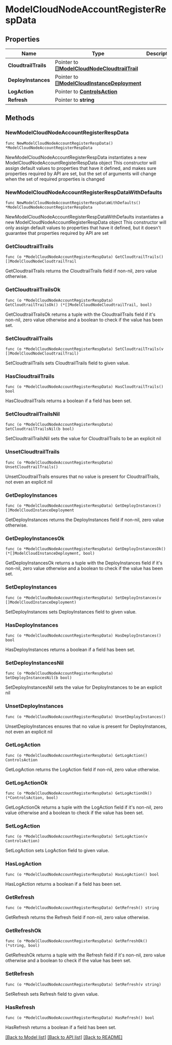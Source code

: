 # ModelCloudNodeAccountRegisterRespData

## Properties

Name | Type | Description | Notes
------------ | ------------- | ------------- | -------------
**CloudtrailTrails** | Pointer to [**[]ModelCloudNodeCloudtrailTrail**](ModelCloudNodeCloudtrailTrail.md) |  | [optional] 
**DeployInstances** | Pointer to [**[]ModelCloudInstanceDeployment**](ModelCloudInstanceDeployment.md) |  | [optional] 
**LogAction** | Pointer to [**ControlsAction**](ControlsAction.md) |  | [optional] 
**Refresh** | Pointer to **string** |  | [optional] 

## Methods

### NewModelCloudNodeAccountRegisterRespData

`func NewModelCloudNodeAccountRegisterRespData() *ModelCloudNodeAccountRegisterRespData`

NewModelCloudNodeAccountRegisterRespData instantiates a new ModelCloudNodeAccountRegisterRespData object
This constructor will assign default values to properties that have it defined,
and makes sure properties required by API are set, but the set of arguments
will change when the set of required properties is changed

### NewModelCloudNodeAccountRegisterRespDataWithDefaults

`func NewModelCloudNodeAccountRegisterRespDataWithDefaults() *ModelCloudNodeAccountRegisterRespData`

NewModelCloudNodeAccountRegisterRespDataWithDefaults instantiates a new ModelCloudNodeAccountRegisterRespData object
This constructor will only assign default values to properties that have it defined,
but it doesn't guarantee that properties required by API are set

### GetCloudtrailTrails

`func (o *ModelCloudNodeAccountRegisterRespData) GetCloudtrailTrails() []ModelCloudNodeCloudtrailTrail`

GetCloudtrailTrails returns the CloudtrailTrails field if non-nil, zero value otherwise.

### GetCloudtrailTrailsOk

`func (o *ModelCloudNodeAccountRegisterRespData) GetCloudtrailTrailsOk() (*[]ModelCloudNodeCloudtrailTrail, bool)`

GetCloudtrailTrailsOk returns a tuple with the CloudtrailTrails field if it's non-nil, zero value otherwise
and a boolean to check if the value has been set.

### SetCloudtrailTrails

`func (o *ModelCloudNodeAccountRegisterRespData) SetCloudtrailTrails(v []ModelCloudNodeCloudtrailTrail)`

SetCloudtrailTrails sets CloudtrailTrails field to given value.

### HasCloudtrailTrails

`func (o *ModelCloudNodeAccountRegisterRespData) HasCloudtrailTrails() bool`

HasCloudtrailTrails returns a boolean if a field has been set.

### SetCloudtrailTrailsNil

`func (o *ModelCloudNodeAccountRegisterRespData) SetCloudtrailTrailsNil(b bool)`

 SetCloudtrailTrailsNil sets the value for CloudtrailTrails to be an explicit nil

### UnsetCloudtrailTrails
`func (o *ModelCloudNodeAccountRegisterRespData) UnsetCloudtrailTrails()`

UnsetCloudtrailTrails ensures that no value is present for CloudtrailTrails, not even an explicit nil
### GetDeployInstances

`func (o *ModelCloudNodeAccountRegisterRespData) GetDeployInstances() []ModelCloudInstanceDeployment`

GetDeployInstances returns the DeployInstances field if non-nil, zero value otherwise.

### GetDeployInstancesOk

`func (o *ModelCloudNodeAccountRegisterRespData) GetDeployInstancesOk() (*[]ModelCloudInstanceDeployment, bool)`

GetDeployInstancesOk returns a tuple with the DeployInstances field if it's non-nil, zero value otherwise
and a boolean to check if the value has been set.

### SetDeployInstances

`func (o *ModelCloudNodeAccountRegisterRespData) SetDeployInstances(v []ModelCloudInstanceDeployment)`

SetDeployInstances sets DeployInstances field to given value.

### HasDeployInstances

`func (o *ModelCloudNodeAccountRegisterRespData) HasDeployInstances() bool`

HasDeployInstances returns a boolean if a field has been set.

### SetDeployInstancesNil

`func (o *ModelCloudNodeAccountRegisterRespData) SetDeployInstancesNil(b bool)`

 SetDeployInstancesNil sets the value for DeployInstances to be an explicit nil

### UnsetDeployInstances
`func (o *ModelCloudNodeAccountRegisterRespData) UnsetDeployInstances()`

UnsetDeployInstances ensures that no value is present for DeployInstances, not even an explicit nil
### GetLogAction

`func (o *ModelCloudNodeAccountRegisterRespData) GetLogAction() ControlsAction`

GetLogAction returns the LogAction field if non-nil, zero value otherwise.

### GetLogActionOk

`func (o *ModelCloudNodeAccountRegisterRespData) GetLogActionOk() (*ControlsAction, bool)`

GetLogActionOk returns a tuple with the LogAction field if it's non-nil, zero value otherwise
and a boolean to check if the value has been set.

### SetLogAction

`func (o *ModelCloudNodeAccountRegisterRespData) SetLogAction(v ControlsAction)`

SetLogAction sets LogAction field to given value.

### HasLogAction

`func (o *ModelCloudNodeAccountRegisterRespData) HasLogAction() bool`

HasLogAction returns a boolean if a field has been set.

### GetRefresh

`func (o *ModelCloudNodeAccountRegisterRespData) GetRefresh() string`

GetRefresh returns the Refresh field if non-nil, zero value otherwise.

### GetRefreshOk

`func (o *ModelCloudNodeAccountRegisterRespData) GetRefreshOk() (*string, bool)`

GetRefreshOk returns a tuple with the Refresh field if it's non-nil, zero value otherwise
and a boolean to check if the value has been set.

### SetRefresh

`func (o *ModelCloudNodeAccountRegisterRespData) SetRefresh(v string)`

SetRefresh sets Refresh field to given value.

### HasRefresh

`func (o *ModelCloudNodeAccountRegisterRespData) HasRefresh() bool`

HasRefresh returns a boolean if a field has been set.


[[Back to Model list]](../README.md#documentation-for-models) [[Back to API list]](../README.md#documentation-for-api-endpoints) [[Back to README]](../README.md)


